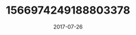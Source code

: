 ---
title: "1566974249188803378"
cover: "2017-07-26 07.25.08 1566974249188803378_46248401"
photo: "2017-07-26 07.25.08 1566974249188803378_46248401"
date: "2017-07-26"
type: "photo"
---